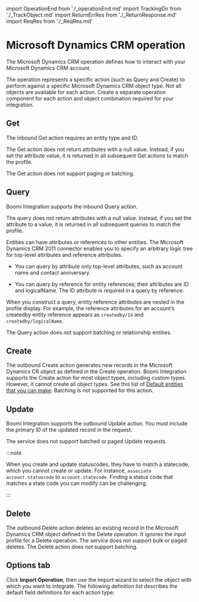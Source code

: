 import OperationEnd from './_operationEnd.md'
import TrackingDir from './_TrackObject.md'
import ReturnErrRes from './_ReturnResponse.md'
import ReqRes from './_ReqRes.md'

# Microsoft Dynamics CRM operation 

<head>
  <meta name="guidename" content="Integration"/>
  <meta name="context" content="GUID-d232fd6e-3f38-4a36-8441-9cb70fc65608"/>
</head>


The Microsoft Dynamics CRM operation defines how to interact with your Microsoft Dynamics CRM account.

The operation represents a specific action \(such as Query and Create\) to perform against a specific Microsoft Dynamics CRM object type. Not all objects are available for each action. Create a separate operation component for each action and object combination required for your integration.

## Get 

The inbound Get action requires an entity type and ID.

The Get action does not return attributes with a null value. Instead, if you set the attribute value, it is returned in all subsequent Get actions to match the profile.

The Get action does not support paging or batching.

## Query 

Boomi Integration supports the inbound Query action.

The query does not return attributes with a null value. Instead, if you set the attribute to a value, it is returned in all subsequent queries to match the profile.

Entities can have attributes or references to other entities. The Microsoft Dynamics CRM 2011 connector enables you to specify an arbitrary logic tree for top-level attributes and reference attributes.

-   You can query by attribute only top-level attributes, such as account name and contact anniversary.

-   You can query by reference for entity references; their attributes are ID and logicalName. The ID attribute is required in a query by reference.


When you construct a query, entity reference attributes are nested in the profile display. For example, the reference attributes for an account’s createdby entity reference appears as `createdby/Id` and `createdby/logicalName`.

The Query action does not support batching or relationship entities.

## Create 

The outbound Create action generates new records in the Microsoft Dynamics CR object as defined in the Create operation. Boomi Integration supports the Create action for most object types, including custom types. However, it cannot create all object types. See this list of [Default entities that you can make](http://msdn.microsoft.com/en-us/library/microsoft.xrm.sdk.messages.createrequest.aspx/). Batching is not supported for this action.

## Update 

Boomi Integration supports the outbound Update action. You must include the primary ID of the updated record in the request.

The service does not support batched or paged Update requests.

:::note

When you create and update statuscodes, they have to match a statecode, which you cannot create or update. For instance, `associate account.statuscode` to `account.statecode`. Finding a status code that matches a state code you can modify can be challenging.

:::

## Delete 

The outbound Delete action deletes an existing record in the Microsoft Dynamics CRM object defined in the Delete operation. It ignores the input profile for a Delete operation. The service does not support bulk or paged deletes. The Delete action does not support batching.

## Options tab 

Click **Import Operation**, then use the Import wizard to select the object with which you want to integrate. The following definition list describes the default field definitions for each action type:



<TrackingDir />
<ReqRes />
<ReturnErrRes />

<OperationEnd />
